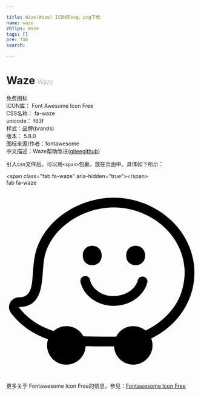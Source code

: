 ```yaml
---

title: Waze(Waze) ICON转svg、png下载
name: waze
zhTips: Waze
tags: []
pre: fab
search: 

---
```


# Waze  <small style="font-size: 60%;font-weight: 100">Waze</small>


<div class="detail-page">
<p>
<span><span class="badge-success badge">免费图标</span> </span>
<br/>
<span>
ICON库：
<span class="badge-secondary badge">Font Awesome Icon Free</span> 
</span>
<br/>
<span>
CSS名称：
<span class="badge-secondary badge">fa-waze</span> 
</span>
<br/>
<span>
unicode：
<span class="badge-secondary badge">f83f</span> 
<copy-btn content='f83f' btn-title=""></copy-btn>
<copy-btn :content='String.fromCodePoint(parseInt("f83f", 16))' btn-title="复制U"></copy-btn>
</span><br/><span>样式：<span class="badge-light badge">品牌(brands)</span></span>
<br/>
<span>
版本：
<span class="badge-secondary badge">5.8.0</span> 
</span>
<br/>
<span>图标来源/作者：<span class="badge-light badge">fontawesome</span></span> 
<br/>
<span class="zh-detail">中文描述：<span class="badge-primary badge">Waze</span><span class="help-link"><span>帮助改进</span>(<a href="https://gitee.com/liuwave/icon-helper/edit/master/json/fontawesome/brands/waze.json" target="_blank" rel="noopener noreferrer">gitee</a><a href="https://github.com/liuwave/icon-helper/edit/master/json/fontawesome/brands/waze.json" target="_blank" rel="noopener noreferrer">github</a></span>)</span><br/>
</p>
</div>
<div class="alert alert-dark">
  <i class="fab fa-waze fa-xs"></i>
  <i class="fab fa-waze fa-sm"></i>
  <i class="fab fa-waze fa-lg"></i>
  <i class="fab fa-waze fa-2x"></i>
  <i class="fab fa-waze fa-3x"></i>
  <i class="fab fa-waze fa-5x"></i>
  <i class="fab fa-waze fa-7x"></i>
</div>
<div>
  <p>引入css文件后，可以用<code>&lt;span&gt;</code>包裹，放在页面中。具体如下所示：    
  </p>
  <div class="alert alert-primary" style="font-size: 14px">
    &lt;span class="fab fa-waze" aria-hidden="true"&gt;&lt;/span&gt;
    <copy-btn content='<span class="fab fa-waze" aria-hidden="true"></span>'></copy-btn>
  </div>
  <div class="alert alert-secondary">
    <i class="fab fa-waze"
    style="font-size: 24px"
    aria-hidden="true"></i> fab fa-waze
    <copy-btn content="fab fa-waze" btn-title="复制图标名称"></copy-btn>
  </div>
</div>
<div id="svg" class="svg-wrap">
<svg xmlns="http://www.w3.org/2000/svg" viewBox="0 0 512 512"><path d="M502.17 201.67C516.69 287.53 471.23 369.59 389 409.8c13 34.1-12.4 70.2-48.32 70.2a51.68 51.68 0 0 1-51.57-49c-6.44.19-64.2 0-76.33-.64A51.69 51.69 0 0 1 159 479.92c-33.86-1.36-57.95-34.84-47-67.92-37.21-13.11-72.54-34.87-99.62-70.8-13-17.28-.48-41.8 20.84-41.8 46.31 0 32.22-54.17 43.15-110.26C94.8 95.2 193.12 32 288.09 32c102.48 0 197.15 70.67 214.08 169.67zM373.51 388.28c42-19.18 81.33-56.71 96.29-102.14 40.48-123.09-64.15-228-181.71-228-83.45 0-170.32 55.42-186.07 136-9.53 48.91 5 131.35-68.75 131.35C58.21 358.6 91.6 378.11 127 389.54c24.66-21.8 63.87-15.47 79.83 14.34 14.22 1 79.19 1.18 87.9.82a51.69 51.69 0 0 1 78.78-16.42zM205.12 187.13c0-34.74 50.84-34.75 50.84 0s-50.84 34.74-50.84 0zm116.57 0c0-34.74 50.86-34.75 50.86 0s-50.86 34.75-50.86 0zm-122.61 70.69c-3.44-16.94 22.18-22.18 25.62-5.21l.06.28c4.14 21.42 29.85 44 64.12 43.07 35.68-.94 59.25-22.21 64.11-42.77 4.46-16.05 28.6-10.36 25.47 6-5.23 22.18-31.21 62-91.46 62.9-42.55 0-80.88-27.84-87.9-64.25z"/></svg>
</div>
<detail full-name='fa-waze'></detail>
    
<div><p>更多关于  Fontawesome Icon Free的信息，参见：<a target="_blank" href="https://iconhelper.cn/fontawesome.html">Fontawesome Icon Free</a>
</p></div>
